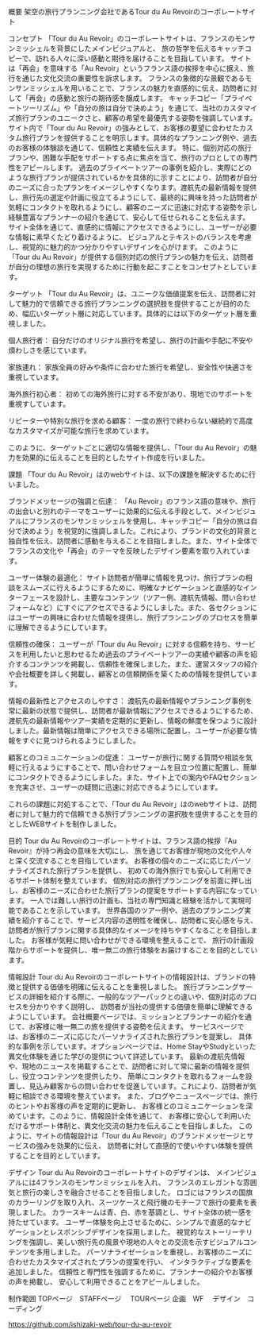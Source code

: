 概要
架空の旅行プランニング会社であるTour du Au Revoirのコーポレートサイト

コンセプト
「Tour du Au Revoir」のコーポレートサイトは、フランスのモンサンミッシェルを背景にしたメインビジュアルと、 旅の哲学を伝えるキャッチコピーで、訪れる人々に深い感動と期待を届けることを目指しています。 サイトは「再会」を意味する「Au Revoir」というフランス語の挨拶を中心に据え、旅行を通じた文化交流の重要性を訴求します。 フランスの象徴的な景観であるモンサンミッシェルを用いることで、フランスの魅力を直感的に伝え、訪問者に対して「再会」の感動と旅行の期待感を醸成します。 キャッチコピー「プライベートツーリズム」や「自分の旅は自分で決めよう」を通じて、当社のカスタマイズ旅行プランのユニークさと、顧客の希望を最優先する姿勢を強調しています。サイト内で「Tour du Au Revoir」の強みとして、お客様の要望に合わせたカスタム旅行プランを提供することを明示します。具体的なプランニング例や、過去のお客様の体験談を通じて、信頼性と実績を伝えます。 特に、個別対応の旅行プランや、困難な手配をサポートする点に焦点を当て、旅行のプロとしての専門性をアピールします。 過去のプライベートツアーの事例を紹介し、実際にどのような旅行プランが提供されているかを具体的に示すことにより、訪問者が自分のニーズに合ったプランをイメージしやすくなります。渡航先の最新情報を提供し、旅行先の選定や計画に役立てるようにして、最終的に興味を持った訪問者が気軽にコンタクトを取れるようにし、顧客のニーズに迅速に対応する姿勢を示し経験豊富なプランナーの紹介を通じて、安心して任せられることを伝えます。 サイト全体を通じて、直感的に情報にアクセスできるようにし、ユーザーが必要な情報に素早くたどり着けるように、 ビジュアルとテキストのバランスを考慮し、視覚的に魅力的かつ分かりやすいデザインを心がけます。 このように「Tour du Au Revoir」が提供する個別対応の旅行プランの魅力を伝え、訪問者が自分の理想の旅行を実現するために行動を起こすことをコンセプトとしています。


ターゲット
「Tour du Au Revoir」は、ユニークな価値提案を伝え、訪問者に対して魅力的で信頼できる旅行プランニングの選択肢を提供することが目的のため、幅広いターゲット層に対応しています。具体的には以下のターゲット層を重視しました。

個人旅行者：
自分だけのオリジナル旅行を希望し、旅行の計画や手配に不安や煩わしさを感じています。

家族連れ：
家族全員の好みや条件に合わせた旅行を希望し、安全性や快適さを重視しています。

海外旅行初心者：
初めての海外旅行に対する不安があり、現地でのサポートを重視すしています。

リピーターや特別な旅行を求める顧客：
一度の旅行で終わらない継続的で高度なカスタマイズが可能な旅行を求めています。

このように、ターゲットごとに適切な情報を提供し、「Tour du Au Revoir」の魅力を効果的に伝えることを目的としたサイト作成を行いました。


	
課題
「Tour du Au Revoir」はのwebサイトは、以下の課題を解決するために行いました。

ブランドメッセージの強調と伝達：
「Au Revoir」のフランス語の意味や、旅行の出会いと別れのテーマをユーザーに効果的に伝える手段として、メインビジュアルにフランスのモンサンミッシェルを使用し、キャッチコピー「自分の旅は自分で決めよう」を視覚的に強調しました。これにより、ブランドの文化的背景と独自性を伝え、訪問者に感動を与えることを目指しました。また、サイト全体でフランスの文化や「再会」のテーマを反映したデザイン要素を取り入れています。

ユーザー体験の最適化：
サイト訪問者が簡単に情報を見つけ、旅行プランの相談をスムーズに行えるようにするために、明確なナビゲーションと直感的なインターフェースを設計し、主要なコンテンツ（ツアー例、渡航先情報、問い合わせフォームなど）にすぐにアクセスできるようにしました。また、各セクションにはユーザーの興味に合わせた情報を提供し、旅行プランニングのプロセスを簡単に理解できるようにしています。

信頼性の確保：
ユーザーが「Tour du Au Revoir」に対する信頼を持ち、サービスを利用したいと思わせるため過去のプライベートツアーの実績や顧客の声を紹介するコンテンツを掲載し、信頼性を確保しました。また、運営スタッフの紹介や会社概要を詳しく掲載し、顧客との信頼関係を築くための情報を提供しています。

情報の最新性とアクセスのしやすさ：
渡航先の最新情報やプランニング事例を常に最新の状態で提供し、訪問者が最新情報にアクセスできるようにするため、渡航先の最新情報やツアー実績を定期的に更新し、情報の鮮度を保つように設計しました。最新情報は簡単にアクセスできる場所に配置し、ユーザーが必要な情報をすぐに見つけられるようにしました。

顧客とのコミュニケーションの促進：
ユーザーが旅行に関する質問や相談を気軽に行えるようにすることで、問い合わせフォームを目立つ位置に配置し、簡単にコンタクトできるようにしました。また、サイト上での案内やFAQセクションを充実させ、ユーザーの疑問に迅速に対応できるようにしています。

これらの課題に対処することで、「Tour du Au Revoir」はのwebサイトは、訪問者に対して魅力的で信頼できる旅行プランニングの選択肢を提供することを目的としたWEBサイトを制作しました。

目的
Tour du Au Revoirのコーポレートサイトは、フランス語の挨拶『Au Revoir』が持つ再会の意味を大切にし、 旅を通じてお客様が現地の文化や人々と深く交流することを目指しています。 お客様の個々のニーズに応じたパーソナライズされた旅行プランを提供し、 初めての海外旅行でも安心して利用できるサポート体制を整えています。 個別対応の旅行プランニングを前面に押し出し、お客様のニーズに合わせた旅行プランの提案をサポートする内容になっています。 一人では難しい旅行の計画も、当社の専門知識と経験を活かして実現可能であることを示しています。 世界各国のツアー例や、過去のプランニング実績を紹介することで、サービス内容の透明性を確保し、訪問者に安心感を与え、 訪問者が旅行プランに関する具体的なイメージを持ちやすくなることを目指しました。 お客様が気軽に問い合わせができる環境を整えることで、 旅行の計画段階からサポートを提供し、唯一無二の旅行体験をお届けすることを目的としています。

情報設計
Tour du Au Revoirのコーポレートサイトの情報設計は、ブランドの特徴と提供する価値を明確に伝えることを重視しました。 旅行プランニングサービスの詳細を紹介する際に、一般的なツアーパックとの違いや、個別対応のプロセスを分かりやすく説明し、 訪問者が当社の提供する価値を簡単に理解できるようにしています。 会社概要ページでは、ミッションとプランナーの紹介を通じて、お客様に唯一無二の旅を提供する姿勢を伝えます。 サービスページでは、お客様のニーズに応じたパーソナライズされた旅行プランを提案し、 具体的な事例を示しています。オプションページでは、Home StayやStudyといった異文化体験を通じた学びの提供について詳述しています。 最新の渡航先情報や、現地のニュースを掲載することで、訪問者に対して常に最新の情報を提供し、役立つコンテンツを提供したり、 簡単にコンタクトを取れるフォームを設置し、見込み顧客からの問い合わせを促進しています。これにより、訪問者が気軽に相談できる環境を整えています。 また、ブログやニュースページでは、旅行のヒントやお客様の声を定期的に更新し、 お客様とのコミュニケーションを深めています。このように、情報設計全体を通じて、 お客様に安心して利用いただけるサポート体制と、異文化交流の魅力を伝えることを目指しました。 このように、サイトの情報設計は「Tour du Au Revoir」のブランドメッセージとサービスの強みを効果的に伝え、 訪問者に対して直感的で使いやすい体験を提供することを目的としています。



デザイン
Tour du Au Revoirのコーポレートサイトのデザインは、
メインビジュアルには4フランスのモンサンミッシェルを入れ、
フランスのエレガントな雰囲気と旅行の楽しさを融合させることを目指しました。
ロゴにはフランスの国旗のカラーリングを取り入れ、スーツケースと飛行機のモチーフで旅行の要素を表現しました。
カラースキームは青、白、赤を基調とし、サイト全体の統一感を持たせています。
ユーザー体験を向上させるために、シンプルで直感的なナビゲーションとレスポンシブデザインを採用しました。
視覚的なストーリーテリングを強調し、美しい旅行先の風景や現地の人々との交流を示すビジュアルコンテンツを多用しました。
パーソナライゼーションを重視し、お客様のニーズに合わせたカスタマイズされたプランの提案を行い、
インタラクティブな要素を追加しました。
信頼性と専門性を強調するために、プランナーの紹介やお客様の声を掲載し、
安心して利用できることをアピールしました。


制作範囲
TOPページ　STAFFページ 　TOURページ
企画　WF 　デザイン　コーディング

 https://github.com/ishizaki-web/tour-du-au-revoir
